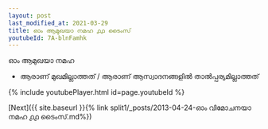 ```yaml
---
layout: post
last_modified_at: 2021-03-29
title: ഓം ആമുഖയാ നമഹ ൧൧ ടൈംസ്
youtubeId: 7A-blnFamhk
---
```

 
 
 ഓം ആമുഖയാ നമഹ 
 
 -  ആരാണ് മുഖമില്ലാത്തത് / ആരാണ് ആസ്വാദനങ്ങളിൽ താൽപ്പര്യമില്ലാത്തത് 
 
  
 
  
 
 
 
 
 
 


{% include youtubePlayer.html id=page.youtubeId %}
 
[Next]({{ site.baseurl }}{% link  split1/_posts/2013-04-24-ഓം വിമോചനയാ നമഹ ൧൧ ടൈംസ്.md%})
 
